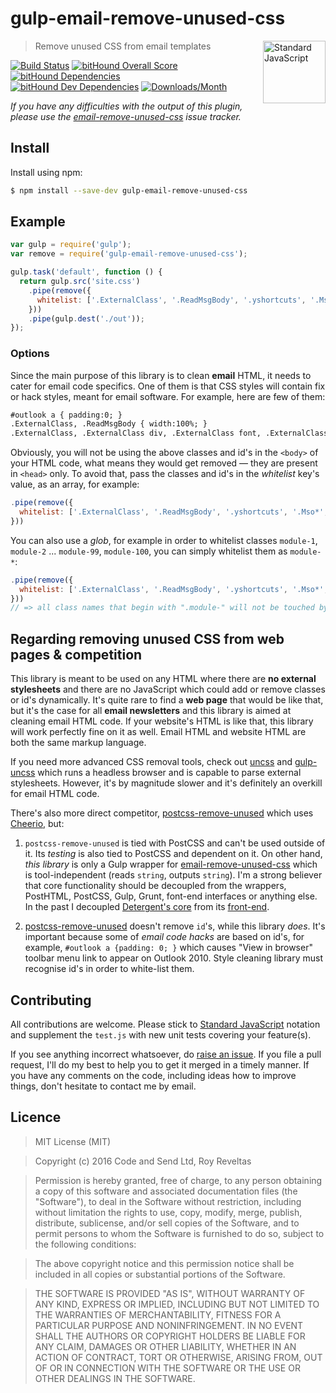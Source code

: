 # gulp-email-remove-unused-css

<a href="https://github.com/feross/standard" style="float: right; padding: 0 0 20px 20px;"><img src="https://cdn.rawgit.com/feross/standard/master/sticker.svg" alt="Standard JavaScript" width="100" align="right"></a>

> Remove unused CSS from email templates

[![Build Status][travis-img]][travis-url]
[![bitHound Overall Score][overall-img]][overall-url]
[![bitHound Dependencies][deps-img]][deps-url]
[![bitHound Dev Dependencies][dev-img]][dev-url]
[![Downloads/Month][downloads-img]][downloads-url]

_If you have any difficulties with the output of this plugin, please use the [email-remove-unused-css](https://github.com/code-and-send/email-remove-unused-css/issues) issue tracker._

## Install

Install using npm:

```bash
$ npm install --save-dev gulp-email-remove-unused-css
```

## Example

```js
var gulp = require('gulp');
var remove = require('gulp-email-remove-unused-css');

gulp.task('default', function () {
  return gulp.src('site.css')
    .pipe(remove({
      whitelist: ['.ExternalClass', '.ReadMsgBody', '.yshortcuts', '.Mso*', '.maxwidth-apple-mail-fix', '#outlook', '.module-*']
    }))
    .pipe(gulp.dest('./out'));
});
```

### Options

Since the main purpose of this library is to clean **email** HTML, it needs to cater for email code specifics. One of them is that CSS styles will contain fix or hack styles, meant for email software. For example, here are few of them:

```html
#outlook a { padding:0; }
.ExternalClass, .ReadMsgBody { width:100%; }
.ExternalClass, .ExternalClass div, .ExternalClass font, .ExternalClass p, .ExternalClass span, .ExternalClass td { line-height:100%; }
```

Obviously, you will not be using the above classes and id's in the `<body>` of your HTML code, what means they would get removed — they are present in `<head>` only. To avoid that, pass the classes and id's in the _whitelist_ key's value, as an array, for example:

```js
.pipe(remove({
  whitelist: ['.ExternalClass', '.ReadMsgBody', '.yshortcuts', '.Mso*', '.maxwidth-apple-mail-fix', '#outlook']
}))
```

You can also use a _glob_, for example in order to whitelist classes `module-1`, `module-2` ... `module-99`, `module-100`, you can simply whitelist them as `module-*`:

```js
.pipe(remove({
  whitelist: ['.ExternalClass', '.ReadMsgBody', '.yshortcuts', '.Mso*', '.maxwidth-apple-mail-fix', '#outlook', '.module-*']
}))
// => all class names that begin with ".module-" will not be touched by this library.
```

## Regarding removing unused CSS from web pages & competition

This library is meant to be used on any HTML where there are **no external stylesheets** and there are no JavaScript which could add or remove classes or id's dynamically. It's quite rare to find a **web page** that would be like that, but it's the case for all **email newsletters** and this library is aimed at cleaning email HTML code. If your website's HTML is like that, this library will work perfectly fine on it as well. Email HTML and website HTML are both the same markup language.

If you need more advanced CSS removal tools, check out [uncss](https://github.com/giakki/uncss) and [gulp-uncss](https://github.com/ben-eb/gulp-uncss) which runs a headless browser and is capable to parse external stylesheets. However, it's by magnitude slower and it's definitely an overkill for email HTML code.

There's also more direct competitor, [postcss-remove-unused](https://www.npmjs.com/package/postcss-remove-unused) which uses [Cheerio](https://www.npmjs.com/package/cheerio), but:

1) `postcss-remove-unused` is tied with PostCSS and can't be used outside of it. Its _testing_ is also tied to PostCSS and dependent on it. On other hand, _this library_ is only a Gulp wrapper for [email-remove-unused-css](https://github.com/code-and-send/email-remove-unused-css) which is tool-independent (reads `string`, outputs `string`). I'm a strong believer that core functionality should be decoupled from the wrappers, PostHTML, PostCSS, Gulp, Grunt, font-end interfaces or anything else. In the past I decoupled [Detergent's core](https://github.com/code-and-send/detergent) from its [front-end](https://detergent.io).

2) [postcss-remove-unused](https://www.npmjs.com/package/postcss-remove-unused) doesn't remove `id`'s, while this library _does_. It's important because some of _email code hacks_ are based on id's, for example, `#outlook a {padding: 0; }` which causes "View in browser" toolbar menu link to appear on Outlook 2010. Style cleaning library must recognise id's in order to white-list them.

## Contributing

All contributions are welcome. Please stick to [Standard JavaScript](https://github.com/feross/standard) notation and supplement the `test.js` with new unit tests covering your feature(s).

If you see anything incorrect whatsoever, do [raise an issue](https://github.com/code-and-send/gulp-email-remove-unused-css/issues). If you file a pull request, I'll do my best to help you to get it merged in a timely manner. If you have any comments on the code, including ideas how to improve things, don't hesitate to contact me by email.

## Licence

> MIT License (MIT)

> Copyright (c) 2016 Code and Send Ltd, Roy Reveltas

> Permission is hereby granted, free of charge, to any person obtaining a copy
of this software and associated documentation files (the "Software"), to deal
in the Software without restriction, including without limitation the rights
to use, copy, modify, merge, publish, distribute, sublicense, and/or sell
copies of the Software, and to permit persons to whom the Software is
furnished to do so, subject to the following conditions:

> The above copyright notice and this permission notice shall be included in all
copies or substantial portions of the Software.

> THE SOFTWARE IS PROVIDED "AS IS", WITHOUT WARRANTY OF ANY KIND, EXPRESS OR
IMPLIED, INCLUDING BUT NOT LIMITED TO THE WARRANTIES OF MERCHANTABILITY,
FITNESS FOR A PARTICULAR PURPOSE AND NONINFRINGEMENT. IN NO EVENT SHALL THE
AUTHORS OR COPYRIGHT HOLDERS BE LIABLE FOR ANY CLAIM, DAMAGES OR OTHER
LIABILITY, WHETHER IN AN ACTION OF CONTRACT, TORT OR OTHERWISE, ARISING FROM,
OUT OF OR IN CONNECTION WITH THE SOFTWARE OR THE USE OR OTHER DEALINGS IN THE
SOFTWARE.

[travis-img]: https://travis-ci.org/code-and-send/gulp-email-remove-unused-css.svg?branch=master
[travis-url]: https://travis-ci.org/code-and-send/gulp-email-remove-unused-css

[overall-img]: https://www.bithound.io/github/code-and-send/gulp-email-remove-unused-css/badges/score.svg
[overall-url]: https://www.bithound.io/github/code-and-send/gulp-email-remove-unused-css

[deps-img]: https://www.bithound.io/github/code-and-send/gulp-email-remove-unused-css/badges/dependencies.svg
[deps-url]: https://www.bithound.io/github/code-and-send/gulp-email-remove-unused-css/master/dependencies/npm

[dev-img]: https://www.bithound.io/github/code-and-send/gulp-email-remove-unused-css/badges/devDependencies.svg
[dev-url]: https://www.bithound.io/github/code-and-send/gulp-email-remove-unused-css/master/dependencies/npm

[downloads-img]: https://img.shields.io/npm/dm/gulp-email-remove-unused-css.svg
[downloads-url]: https://www.npmjs.com/package/gulp-email-remove-unused-css
